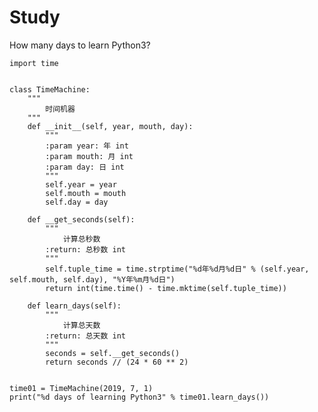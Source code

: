 # Study

How many days to learn Python3?

    import time


    class TimeMachine:
        """
            时间机器
        """
        def __init__(self, year, mouth, day):
            """
            :param year: 年 int
            :param mouth: 月 int
            :param day: 日 int
            """
            self.year = year
            self.mouth = mouth
            self.day = day

        def __get_seconds(self):
            """
                计算总秒数
            :return: 总秒数 int
            """
            self.tuple_time = time.strptime("%d年%d月%d日" % (self.year, self.mouth, self.day), "%Y年%m月%d日")
            return int(time.time() - time.mktime(self.tuple_time))

        def learn_days(self):
            """
                计算总天数
            :return: 总天数 int
            """
            seconds = self.__get_seconds()
            return seconds // (24 * 60 ** 2)


    time01 = TimeMachine(2019, 7, 1)
    print("%d days of learning Python3" % time01.learn_days())



